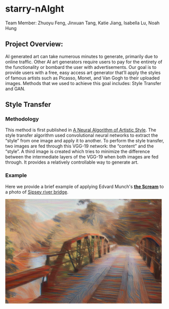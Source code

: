 # starry-nAIght

Team Member: Zhuoyu Feng, Jinxuan Tang, Katie Jiang, Isabella Lu, Noah Hung

## Project Overview:

AI generated art can take numerous minutes to generate, primarily due to online traffic. Other AI art generators require users to pay for the entirety of the functionality or bombard the user with advertisements. Our goal is to provide users with a free, easy access art generator that’ll apply the styles of famous artists such as Picasso, Monet, and Van Gogh to their uploaded images. Methods that we used to achieve this goal includes: Style Transfer and GAN.

## Style Transfer

### Methodology

This method is first published in [A Neural Algorithm of Artistic Style](https://arxiv.org/abs/1508.06576). The style transfer algorithm used convolutional neural networks to extract the “style” from one image and apply it to another. To perform the style transfer, two images are fed through this VGG-19 network: the “content” and the “style”. A third image is created which tries to minimize the difference between the intermediate layers of the VGG-19 when both images are fed through. It provides a relatively controllable way to generate art. 

### Example

Here we provide a brief example of applying Edvard Munch's [**the Scream**](style_transfer/images/the_scream.jpg) to a photo of [Sipsey river bridge](style_transfer/images/the_scream.jpg).

![](style_transfer/results/result.png)

